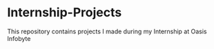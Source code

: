 # Internship-Projects
This repository contains projects I made during my Internship at Oasis Infobyte
